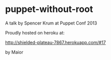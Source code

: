 # puppet-without-root

A talk by Spencer Krum at Puppet Conf 2013

Proudly hosted on heroku at:

http://shielded-plateau-7867.herokuapp.com/#17

by Maior
